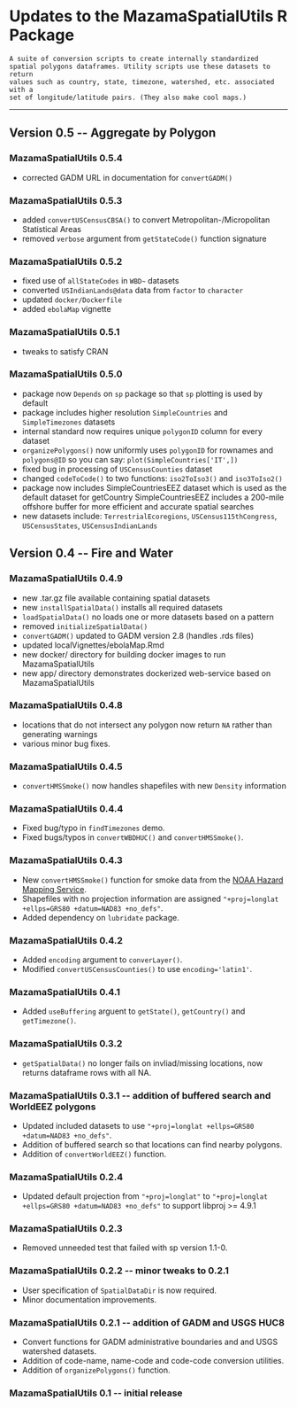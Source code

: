 # Updates to the MazamaSpatialUtils R Package

```
A suite of conversion scripts to create internally standardized
spatial polygons dataframes. Utility scripts use these datasets to return
values such as country, state, timezone, watershed, etc. associated with a
set of longitude/latitude pairs. (They also make cool maps.)
```

----

## Version 0.5 -- Aggregate by Polygon

### MazamaSpatialUtils 0.5.4

 * corrected GADM URL in documentation for `convertGADM()`
 
### MazamaSpatialUtils 0.5.3

 * added `convertUSCensusCBSA()` to convert Metropolitan-/Micropolitan Statistical Areas
 * removed `verbose` argument from `getStateCode()` function signature
 
### MazamaSpatialUtils 0.5.2

 * fixed use of `allStateCodes` in `WBD~` datasets
 * converted `USIndianLands@data` data from `factor` to `character`
 * updated `docker/Dockerfile`
 * added `ebolaMap` vignette

### MazamaSpatialUtils 0.5.1

 * tweaks to satisfy CRAN

### MazamaSpatialUtils 0.5.0

 * package now `Depends` on `sp` package so that `sp` plotting is used by default
 * package includes higher resolution `SimpleCountries` and `SimpleTimezones` datasets
 * internal standard now requires unique `polygonID` column for every dataset
 * `organizePolygons()` now uniformly uses `polygonID` for rownames and `polygons@ID` so you can say:
 `plot(SimpleCountries['IT',])`
 * fixed bug in processing of `USCensusCounties` dataset
 * changed `codeToCode()` to two functions: `iso2ToIso3()` and `iso3ToIso2()`
 * package now includes SimpleCountriesEEZ dataset which is used as the default dataset for getCountry
 SimpleCountriesEEZ includes a 200-mile offshore buffer for more efficient and accurate spatial searches
 * new datasets include: `TerrestrialEcoregions`, `USCensus115thCongress`, `USCensusStates`, `USCensusIndianLands`

## Version 0.4 -- Fire and Water

### MazamaSpatialUtils 0.4.9

 * new .tar.gz file available containing spatial datasets
 * new `installSpatialData()` installs all required datasets
 * `loadSpatialData()` no loads one or more datasets based on a pattern
 * removed `initializeSpatialData()`
 * `convertGADM()` updated to GADM version 2.8 (handles .rds files)
 * updated localVignettes/ebolaMap.Rmd
 * new docker/ directory for building docker images to run MazamaSpatialUtils
 * new app/ directory demonstrates dockerized web-service based on MazamaSpatialUtils

### MazamaSpatialUtils 0.4.8

 * locations that do not intersect any polygon now return `NA` rather than generating warnings
 * various minor bug fixes.

### MazamaSpatialUtils 0.4.5

 * `convertHMSSmoke()` now handles shapefiles with new `Density` information

### MazamaSpatialUtils 0.4.4

 * Fixed bug/typo in `findTimezones` demo.
 * Fixed bugs/typos in `convertWBDHUC()` and `convertHMSSmoke()`.

### MazamaSpatialUtils 0.4.3

 * New `convertHMSSmoke()` function for smoke data from the [NOAA Hazard Mapping Service](http://www.ospo.noaa.gov/Products/land/hms.html).
 * Shapefiles with no projection information are assigned `"+proj=longlat +ellps=GRS80 +datum=NAD83 +no_defs"`.
 * Added dependency on `lubridate` package.

### MazamaSpatialUtils 0.4.2

 * Added `encoding` argument to `converLayer()`.
 * Modified `convertUSCensusCounties()` to use `encoding='latin1'`.

### MazamaSpatialUtils 0.4.1

 * Added `useBuffering` arguent to `getState()`, `getCountry()` and `getTimezone()`.

### MazamaSpatialUtils 0.3.2

 * `getSpatialData()` no longer fails on invliad/missing locations, now returns dataframe rows with all NA.
 
### MazamaSpatialUtils 0.3.1 -- addition of buffered search and WorldEEZ polygons

 * Updated included datasets to use `"+proj=longlat +ellps=GRS80 +datum=NAD83 +no_defs"`.
 * Addition of buffered search so that locations can find nearby polygons.
 * Addition of `convertWorldEEZ()` function.


### MazamaSpatialUtils 0.2.4

 * Updated default projection from `"+proj=longlat"` to `"+proj=longlat +ellps=GRS80 +datum=NAD83 +no_defs"`
 to support libproj >= 4.9.1

### MazamaSpatialUtils 0.2.3

 * Removed unneeded test that failed with sp version 1.1-0.

### MazamaSpatialUtils 0.2.2 -- minor tweaks to 0.2.1

 * User specification of `SpatialDataDir` is now required.
 * Minor documentation improvements.


### MazamaSpatialUtils 0.2.1 -- addition of GADM and USGS HUC8

 * Convert functions for GADM administrative boundaries and and USGS watershed datasets.
 * Addition of code-name, name-code and code-code conversion utilities.
 * Addition of `organizePolygons()` function.

### MazamaSpatialUtils 0.1 -- initial release

